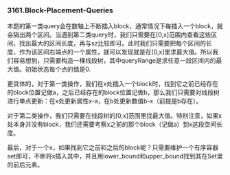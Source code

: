 ### 3161.Block-Placement-Queries

本题的第一类query会在数轴上不断插入block，通常情况下每插入一个block，就会隔出两个区间。当遇到第二类query时，我们只需要在[0,x]范围内查看这些区间，找出最大的区间长度，再与sz比较即可。此时我们只需要把每个区间的长度，作为该区间右端点的一个属性，就可以发现就是在[0,x]里求最大值。所以我们容易想到，只需要构造一棵线段树，其中queryRange是求任意一段区间内的最大值。初始状态每个点的值是0.

更具体的，对于第一类操作，我们在x处插入一个block时，找到它之前已经存在的block位置记做a，之后已经存在的block位置记做b，那么我们只需要对线段树进行单点更新：在x处更新属性x-a，在b处更新数值b-x（前提是b存在）。

对于第二类操作，我们只需要在线段树的[0,x]范围里找最大值。特别注意，如果x处本身并没有block，我们还需要考察x之前的那个block（记做a）到x这段空间长度。

最后，对于一个x，如果找到它之前和之后的block呢？只需要维护一个有序容器set即可，不断将x插入其中，并且用lower_bound和upper_bound找到其在Set里的前后元素。

